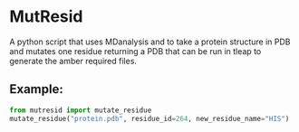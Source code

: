 # MutResid
A python script that uses MDanalysis and to take a protein structure in PDB and mutates one residue returning a PDB that can be run in tleap to generate the amber required files.

## Example:
```python
from mutresid import mutate_residue
mutate_residue("protein.pdb", residue_id=264, new_residue_name="HIS")
```
